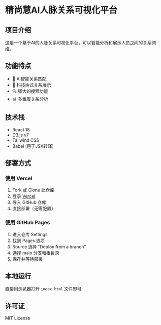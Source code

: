 # 精尚慧AI人脉关系可视化平台

## 项目介绍
这是一个基于AI的人脉关系可视化平台，可以智能分析和展示人员之间的关系网络。

## 功能特点
- 🤖 AI智能关系匹配
- 🌳 科技树式关系展示
- 🔍 强大的搜索功能
- 📊 多维度关系分析

## 技术栈
- React 18
- D3.js v7
- Tailwind CSS
- Babel (用于JSX转译)

## 部署方式

### 使用 Vercel
1. Fork 或 Clone 此仓库
2. 登录 [Vercel](https://vercel.com)
3. 导入 GitHub 仓库
4. 直接部署（无需配置）

### 使用 GitHub Pages
1. 进入仓库 Settings
2. 找到 Pages 选项
3. Source 选择 "Deploy from a branch"
4. 选择 main 分支和根目录
5. 保存并等待部署

## 本地运行
直接用浏览器打开 `index.html` 文件即可

## 许可证
MIT License
